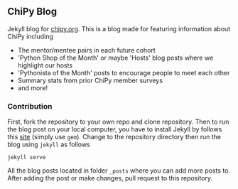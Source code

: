## ChiPy Blog

Jekyll blog for [chipy.org](http://www.chipy.org/). This is a blog
made for featuring information about ChiPy including

- The mentor/mentee pairs in each future cohort
- 'Python Shop of the Month' or maybe 'Hosts' blog posts where we highlight our hosts
- 'Pythonista of the Month' posts to encourage people to meet each other
- Summary stats from prior ChiPy member surveys
- and more!


### Contribution

First, fork the repository to your own repo and clone repository. Then to run the blog post on your local
computer, you have to install Jekyll by follows this [site](https://jekyllrb.com/) (simply use `gem`).
Change to the repository directory then run the blog using `jekyll` as follows

```
jekyll serve
```

All the blog posts located in folder `_posts` where you can add more posts to.
After adding the post or make changes, pull request to this repository.
